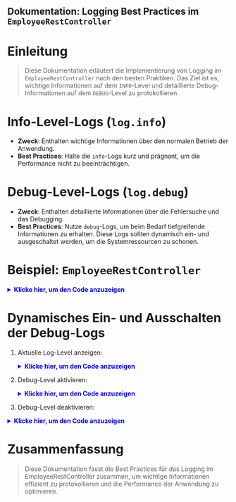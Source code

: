 ## Dokumentation: Logging Best Practices im `EmployeeRestController`

# Einleitung
> Diese Dokumentation erläutert die Implementierung von Logging im `EmployeeRestController` nach den besten Praktiken.
> Das Ziel ist es, wichtige Informationen auf dem `INFO`-Level und detaillierte Debug-Informationen auf dem `DEBUG`-Level zu protokollieren.

# Info-Level-Logs (`log.info`)
- **Zweck**: Enthalten wichtige Informationen über den normalen Betrieb der Anwendung.
- **Best Practices**: Halte die `info`-Logs kurz und prägnant, um die Performance nicht zu beeinträchtigen.

# Debug-Level-Logs (`log.debug`)
- **Zweck**: Enthalten detaillierte Informationen über die Fehlersuche und das Debugging.
- **Best Practices**: Nutze `debug`-Logs, um beim Bedarf tiefgreifende Informationen zu erhalten. Diese Logs sollten dynamisch ein- und ausgeschaltet werden, um die Systemressourcen zu schonen.

# Beispiel: `EmployeeRestController`
<details>
<summary style="color: blue"><strong>Klicke hier, um den Code anzuzeigen</strong></summary>

```Java
    @GetMapping
    public ResponseEntity<APIResponse<Page<EmployeeResponseDTO>>> getAllEmployees(
            @RequestParam(value = "page", defaultValue = "0") int page,
            @RequestParam(value = "size", defaultValue = "10") int size,
            @RequestParam(value = "search", required = false) String search) {

        log.info("EmployeeRestController::getAllEmployees starting to fetch employees...");
        log.debug("EmployeeRestController::getAllEmployees request received - page: {}, size: {}, search: {}", page, size, search);

        Page<Employee> employeesPage;
        if (search != null && !search.isEmpty()) {
            log.info("Retrieving employees with pagination and Search query");
            log.debug("Retrieving employees with pagination and Search query - page: {}, size: {}, search: {}", page, size, search);
            employeesPage = employeeService.getEmployeesByFirstNameOrDepartment(search, page, size);
        } else {
            log.info("Retrieving employees with pagination");
            log.debug("Retrieving employees with pagination - page: {}, size: {}, search: {}", page, size, search);
            employeesPage = employeeService.getEmployeesWithPagination(page, size);
        }

        Page<EmployeeResponseDTO> employeeResponseDTOPage = employeesPage.map(ValueMapper::convertToResponseDTO);

        APIResponse<Page<EmployeeResponseDTO>> response = APIResponse
                .<Page<EmployeeResponseDTO>>builder()
                .status("success")
                .statusCode(HttpStatus.OK.value())
                .data(employeeResponseDTOPage)
                .build();

        log.info("Response successfully created.");
        log.debug("Response details: {}", response);
        return new ResponseEntity<>(response, HttpStatus.OK);
    }
```
</details>

# Dynamisches Ein- und Ausschalten der Debug-Logs
1. Aktuelle Log-Level anzeigen:
   <details>
   <summary style="color: blue"><strong>Klicke hier, um den Code anzuzeigen</strong></summary>

   ```Bash
   curl -X GET http://localhost:8080/actuator/loggers/edu.yacoubi.crm.controllers.api.EmployeeRestController

   ```
   </details>

2. Debug-Level aktivieren:
   <details>
   <summary style="color: blue"><strong>Klicke hier, um den Code anzuzeigen</strong></summary>

   ```Bash
   curl -i -X POST -H 'Content-Type: application/json' -d '{"configuredLevel":"DEBUG"}' http://localhost:8080/actuator/loggers/edu.yacoubi.crm.controllers.api.EmployeeRestController

   ```
   </details>

3. Debug-Level deaktivieren:
<details>
   <summary style="color: blue"><strong>Klicke hier, um den Code anzuzeigen</strong></summary>

   ```Bash
   curl -i -X POST -H 'Content-Type: application/json' -d '{"configuredLevel":"INFO"}' http://localhost:8080/actuator/loggers/edu.yacoubi.crm.controllers.api.EmployeeRestController

   ```
   </details>

# Zusammenfassung
> Diese Dokumentation fasst die Best Practices für das Logging im EmployeeRestController zusammen,
> um wichtige Informationen effizient zu protokollieren und die Performance der Anwendung zu optimieren.
